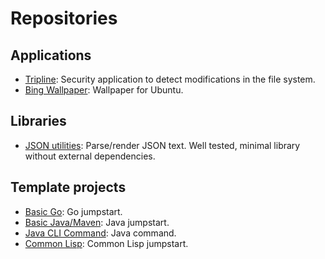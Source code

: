 # Repositories
## Applications

* [Tripline](https://github.com/branscha/app-tripline): Security application to detect modifications in the file system.
* [Bing Wallpaper](https://github.com/branscha/app-bing-wallpaper): Wallpaper for Ubuntu.

## Libraries

* [JSON utilities](https://github.com/branscha/lib-jsonutil): Parse/render JSON text. Well tested, minimal library without external dependencies.

## Template projects

* [Basic Go](https://github.com/branscha/tmplt-basic-go): Go jumpstart.
* [Basic Java/Maven](https://github.com/branscha/tmplt-basic-maven): Java jumpstart.
* [Java CLI Command](https://github.com/branscha/tmplt-java-cli-cmd): Java command.
* [Common Lisp](https://github.com/branscha/tmplt-basic-lisp): Common Lisp jumpstart.



